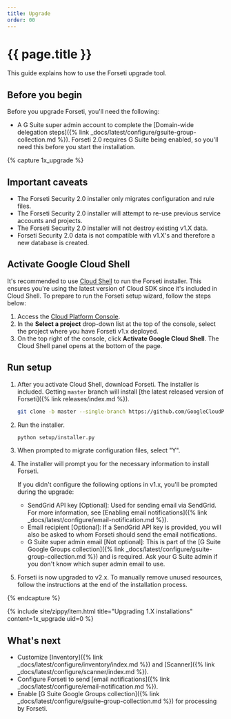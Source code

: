 ```yaml
---
title: Upgrade
order: 00
---
```


# {{ page.title }}

This guide explains how to use the Forseti upgrade tool.

## Before you begin

Before you upgrade Forseti, you'll need the following:

 * A G Suite super admin account to complete the [Domain-wide delegation steps]({% link _docs/latest/configure/gsuite-group-collection.md %}). 
Forseti 2.0 requires G Suite being enabled, so you'll need this before you start the installation.

{% capture 1x_upgrade %}

## Important caveats

 * The Forseti Security 2.0 installer only migrates configuration and rule files.
 * The Forseti Security 2.0 installer will attempt to re-use previous service accounts and projects.
 * The Forseti Security 2.0 installer will not destroy existing v1.X data.
 * Forseti Security 2.0 data is not compatible with v1.X's and therefore a new database is created.
 
## Activate Google Cloud Shell

It's recommended to use [Cloud Shell](https://cloud.google.com/shell/docs/quickstart) to run the
Forseti installer. This ensures you're using the latest version of Cloud SDK since it's included
in Cloud Shell. To prepare to run the Forseti setup wizard, follow the steps below:

  1. Access the [Cloud Platform Console](https://console.cloud.google.com/).
  1. In the **Select a project** drop-down list at the top of the console, select the project where
  you have Forseti v1.x deployed.
  1. On the top right of the console, click **Activate Google Cloud Shell**. The Cloud
  Shell panel opens at the bottom of the page.
  
## Run setup

  1. After you activate Cloud Shell, download Forseti. The installer is included.
     Getting `master` branch will install [the latest released version of Forseti]({% link releases/index.md %}).

      ```bash
      git clone -b master --single-branch https://github.com/GoogleCloudPlatform/forseti-security.git
      ```

  1. Run the installer.

     ```bash 
     python setup/installer.py
     ```

  1. When prompted to migrate configuration files, select "Y".

  1. The installer will prompt you for the necessary information to install Forseti.

     If you didn't configure the following options in v1.x, you'll be prompted during the upgrade:

     * SendGrid API key \[Optional\]: Used for sending email via SendGrid. For more information, 
       see [Enabling email notifications]({% link _docs/latest/configure/email-notification.md %}).
     * Email recipient \[Optional\]: If a SendGrid API key is provided, you will also be asked
       to whom Forseti should send the email notifications.
     * G Suite super admin email \[Not optional\]: This is part of the
       [G Suite Google Groups collection]({% link _docs/latest/configure/gsuite-group-collection.md %})
       and is required.
       Ask your G Suite admin if you don't know which super admin email to use.
  1. Forseti is now upgraded to v2.x. To manually remove unused resources, follow the instructions
  at the end of the installation process.
  
{% endcapture %} 

{% include site/zippy/item.html title="Upgrading 1.X installations" content=1x_upgrade uid=0 %}

## What's next

  - Customize [Inventory]({% link _docs/latest/configure/inventory/index.md %}) and
  [Scanner]({% link _docs/latest/configure/scanner/index.md %}).
  - Configure Forseti to send [email notifications]({% link _docs/latest/configure/email-notification.md %}).
  - Enable [G Suite Google Groups collection]({% link _docs/latest/configure/gsuite-group-collection.md %})
  for processing by Forseti.
